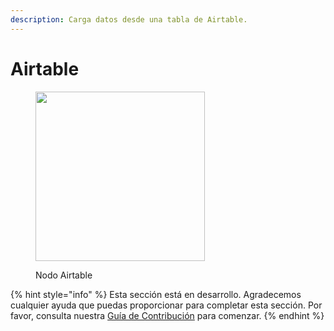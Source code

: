 ```yaml
---
description: Carga datos desde una tabla de Airtable.
---
```


# Airtable

<figure><img src="../../../.gitbook/assets/image_airtable--1-.png" alt="" width="271"><figcaption><p>Nodo Airtable</p></figcaption></figure>

{% hint style="info" %}
Esta sección está en desarrollo. Agradecemos cualquier ayuda que puedas proporcionar para completar esta sección. Por favor, consulta nuestra [Guía de Contribución](../../../contributing/) para comenzar.
{% endhint %}
